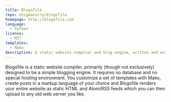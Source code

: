 ```yaml
---
title: Blogofile
repo: enigmacurry/blogofile
homepage: http://blogofile.com
language:
  - Python
license:
  - MIT
templates:
  - Mako
description: A static website compiler and blog engine, written and extended in Python
---
```


Blogofile is a static website compiler, primarily (though not
exclusively) designed to be a simple blogging engine. It requires no
database and no special hosting environment. You customize a set of
templates with Mako, create posts in a markup language of your choice
and Blogofile renders your entire website as static HTML and Atom/RSS
feeds which you can then upload to any old web server you like.
